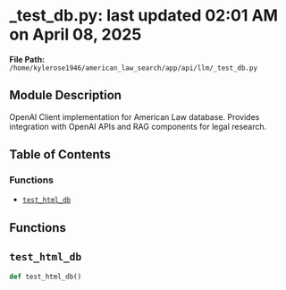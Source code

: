 # _test_db.py: last updated 02:01 AM on April 08, 2025

**File Path:** `/home/kylerose1946/american_law_search/app/api/llm/_test_db.py`

## Module Description

OpenAI Client implementation for American Law database.
Provides integration with OpenAI APIs and RAG components for legal research.

## Table of Contents

### Functions

- [`test_html_db`](#test_html_db)

## Functions

## `test_html_db`

```python
def test_html_db()
```
